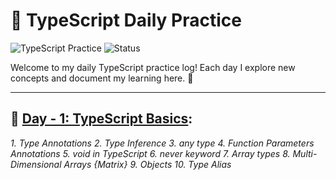 # 🚀 TypeScript Daily Practice

![TypeScript Practice](https://img.shields.io/badge/TypeScript-Practice-blue)
![Status](https://img.shields.io/badge/Status-Ongoing-green)

Welcome to my daily TypeScript practice log! Each day I explore new concepts and document my learning here. 🚀

---

## 📘 <ins>Day - 1: TypeScript Basics</ins>:

*1. Type Annotations
2. Type Inference
3. any type
4. Function Parameters Annotations
5. void in TypeScript
6. never keyword
7. Array types
8. Multi-Dimensional Arrays {Matrix}
9. Objects
10. Type Alias*
